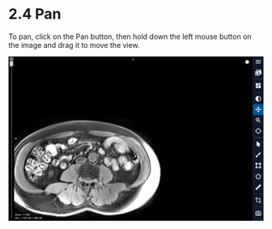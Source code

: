 # 2.4 Pan

To pan, click on the Pan button, then hold down the left mouse button on the image and drag it to move the view.

![Image](img/image_37.png)

